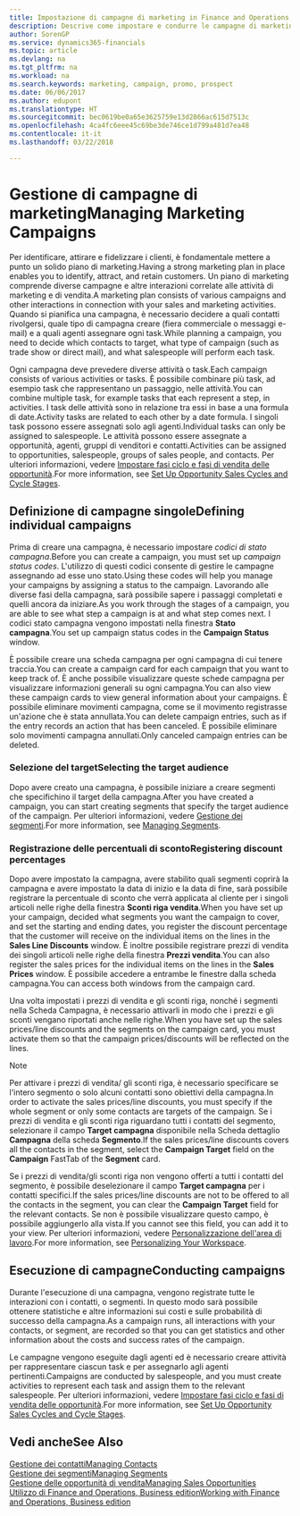```yaml
---
title: Impostazione di campagne di marketing in Finance and Operations, Business edition | Documenti Microsoft
description: Descrive come impostare e condurre le campagne di marketing in Finance and Operations, Business edition per identificare e coinvolgere prospect e fidelizzare i clienti.
author: SorenGP
ms.service: dynamics365-financials
ms.topic: article
ms.devlang: na
ms.tgt_pltfrm: na
ms.workload: na
ms.search.keywords: marketing, campaign, promo, prospect
ms.date: 06/06/2017
ms.author: edupont
ms.translationtype: HT
ms.sourcegitcommit: bec0619be0a65e3625759e13d2866ac615d7513c
ms.openlocfilehash: 4ca4fc6eee45c69be3de746ce1d799a481d7ea48
ms.contentlocale: it-it
ms.lasthandoff: 03/22/2018

---
```

# <a name="managing-marketing-campaigns"></a><span data-ttu-id="61b50-103">Gestione di campagne di marketing</span><span class="sxs-lookup"><span data-stu-id="61b50-103">Managing Marketing Campaigns</span></span>
<span data-ttu-id="61b50-104">Per identificare, attirare e fidelizzare i clienti, è fondamentale mettere a punto un solido piano di marketing.</span><span class="sxs-lookup"><span data-stu-id="61b50-104">Having a strong marketing plan in place enables you to identify, attract, and retain customers.</span></span> <span data-ttu-id="61b50-105">Un piano di marketing comprende diverse campagne e altre interazioni correlate alle attività di marketing e di vendita.</span><span class="sxs-lookup"><span data-stu-id="61b50-105">A marketing plan consists of various campaigns and other interactions in connection with your sales and marketing activities.</span></span> <span data-ttu-id="61b50-106">Quando si pianifica una campagna, è necessario decidere a quali contatti rivolgersi, quale tipo di campagna creare (fiera commerciale o messaggi e-mail) e a quali agenti assegnare ogni task.</span><span class="sxs-lookup"><span data-stu-id="61b50-106">While planning a campaign, you need to decide which contacts to target, what type of campaign (such as trade show or direct mail), and what salespeople will perform each task.</span></span>

<span data-ttu-id="61b50-107">Ogni campagna deve prevedere diverse attività o task.</span><span class="sxs-lookup"><span data-stu-id="61b50-107">Each campaign consists of various activities or tasks.</span></span> <span data-ttu-id="61b50-108">È possibile combinare più task, ad esempio task che rappresentano un passaggio, nelle attività.</span><span class="sxs-lookup"><span data-stu-id="61b50-108">You can combine multiple task, for example tasks that each represent a step, in activities.</span></span> <span data-ttu-id="61b50-109">I task delle attività sono in relazione tra essi in base a una formula di date.</span><span class="sxs-lookup"><span data-stu-id="61b50-109">Activity tasks are related to each other by a date formula.</span></span> <span data-ttu-id="61b50-110">I singoli task possono essere assegnati solo agli agenti.</span><span class="sxs-lookup"><span data-stu-id="61b50-110">Individual tasks can only be assigned to salespeople.</span></span> <span data-ttu-id="61b50-111">Le attività possono essere assegnate a opportunità, agenti, gruppi di venditori e contatti.</span><span class="sxs-lookup"><span data-stu-id="61b50-111">Activities can be assigned to opportunities, salespeople, groups of sales people, and contacts.</span></span> <span data-ttu-id="61b50-112">Per ulteriori informazioni, vedere [Impostare fasi ciclo e fasi di vendita delle opportunità](marketing-how-setup-opportunity-sales-cycles-stages.md).</span><span class="sxs-lookup"><span data-stu-id="61b50-112">For more information, see [Set Up Opportunity Sales Cycles and Cycle Stages](marketing-how-setup-opportunity-sales-cycles-stages.md).</span></span>

## <a name="defining-individual-campaigns"></a><span data-ttu-id="61b50-113">Definizione di campagne singole</span><span class="sxs-lookup"><span data-stu-id="61b50-113">Defining individual campaigns</span></span>
<span data-ttu-id="61b50-114">Prima di creare una campagna, è necessario impostare *codici di stato campagna*.</span><span class="sxs-lookup"><span data-stu-id="61b50-114">Before you can create a campaign, you must set up *campaign status codes*.</span></span> <span data-ttu-id="61b50-115">L'utilizzo di questi codici consente di gestire le campagne assegnando ad esse uno stato.</span><span class="sxs-lookup"><span data-stu-id="61b50-115">Using these codes will help you manage your campaigns by assigning a status to the campaign.</span></span> <span data-ttu-id="61b50-116">Lavorando alle diverse fasi della campagna, sarà possibile sapere i passaggi completati e quelli ancora da iniziare.</span><span class="sxs-lookup"><span data-stu-id="61b50-116">As you work through the stages of a campaign, you are able to see what step a campaign is at and what step comes next.</span></span> <span data-ttu-id="61b50-117">I codici stato campagna vengono impostati nella finestra **Stato campagna**.</span><span class="sxs-lookup"><span data-stu-id="61b50-117">You set up campaign status codes in the **Campaign Status** window.</span></span>

<span data-ttu-id="61b50-118">È possibile creare una scheda campagna per ogni campagna di cui tenere traccia.</span><span class="sxs-lookup"><span data-stu-id="61b50-118">You can create a campaign card for each campaign that you want to keep track of.</span></span> <span data-ttu-id="61b50-119">È anche possibile visualizzare queste schede campagna per visualizzare informazioni generali su ogni campagna.</span><span class="sxs-lookup"><span data-stu-id="61b50-119">You can also view these campaign cards to view general information about your campaigns.</span></span>
<span data-ttu-id="61b50-120">È possibile eliminare movimenti campagna, come se il movimento registrasse un'azione che è stata annullata.</span><span class="sxs-lookup"><span data-stu-id="61b50-120">You can delete campaign entries, such as if the entry records an action that has been canceled.</span></span> <span data-ttu-id="61b50-121">È possibile eliminare solo movimenti campagna annullati.</span><span class="sxs-lookup"><span data-stu-id="61b50-121">Only canceled campaign entries can be deleted.</span></span>

### <a name="selecting-the-target-audience"></a><span data-ttu-id="61b50-122">Selezione del target</span><span class="sxs-lookup"><span data-stu-id="61b50-122">Selecting the target audience</span></span>
<span data-ttu-id="61b50-123">Dopo avere creato una campagna, è possibile iniziare a creare segmenti che specifichino il target della campagna.</span><span class="sxs-lookup"><span data-stu-id="61b50-123">After you have created a campaign, you can start creating segments that specify the target audience of the campaign.</span></span> <span data-ttu-id="61b50-124">Per ulteriori informazioni, vedere [Gestione dei segmenti](marketing-segments.md).</span><span class="sxs-lookup"><span data-stu-id="61b50-124">For more information, see [Managing Segments](marketing-segments.md).</span></span>

### <a name="registering-discount-percentages"></a><span data-ttu-id="61b50-125">Registrazione delle percentuali di sconto</span><span class="sxs-lookup"><span data-stu-id="61b50-125">Registering discount percentages</span></span>
<span data-ttu-id="61b50-126">Dopo avere impostato la campagna, avere stabilito quali segmenti coprirà la campagna e avere impostato la data di inizio e la data di fine, sarà possibile registrare la percentuale di sconto che verrà applicata al cliente per i singoli articoli nelle righe della finestra **Sconti riga vendita**.</span><span class="sxs-lookup"><span data-stu-id="61b50-126">When you have set up your campaign, decided what segments you want the campaign to cover, and set the starting and ending dates, you register the discount percentage that the customer will receive on the individual items on the lines in the **Sales Line Discounts** window.</span></span> <span data-ttu-id="61b50-127">È inoltre possibile registrare prezzi di vendita dei singoli articoli nelle righe della finestra **Prezzi vendita**.</span><span class="sxs-lookup"><span data-stu-id="61b50-127">You can also register the sales prices for the individual items on the lines in the **Sales Prices** window.</span></span> <span data-ttu-id="61b50-128">È possibile accedere a entrambe le finestre dalla scheda campagna.</span><span class="sxs-lookup"><span data-stu-id="61b50-128">You can access both windows from the campaign card.</span></span>

 <span data-ttu-id="61b50-129">Una volta impostati i prezzi di vendita e gli sconti riga, nonché i segmenti nella Scheda Campagna, è necessario attivarli in modo che i prezzi e gli sconti vengano riportati anche nelle righe.</span><span class="sxs-lookup"><span data-stu-id="61b50-129">When you have set up the sales prices/line discounts and the segments on the campaign card, you must activate them so that the campaign prices/discounts will be reflected on the lines.</span></span>

> [!NOTE]  
>   <span data-ttu-id="61b50-130">Per attivare i prezzi di vendita/ gli sconti riga, è necessario specificare se l'intero segmento o solo alcuni contatti sono obiettivi della campagna.</span><span class="sxs-lookup"><span data-stu-id="61b50-130">In order to activate the sales prices/line discounts, you must specify if the whole segment or only some contacts are targets of the campaign.</span></span> <span data-ttu-id="61b50-131">Se i prezzi di vendita e gli sconti riga riguardano tutti i contatti del segmento, selezionare il campo **Target campagna** disponibile nella Scheda dettaglio **Campagna** della scheda **Segmento**.</span><span class="sxs-lookup"><span data-stu-id="61b50-131">If the sales prices/line discounts covers all the contacts in the segment, select the **Campaign Target** field on the **Campaign** FastTab of the **Segment** card.</span></span>

<span data-ttu-id="61b50-132">Se i prezzi di vendita/gli sconti riga non vengono offerti a tutti i contatti del segmento, è possibile deselezionare il campo **Target campagna** per i contatti specifici.</span><span class="sxs-lookup"><span data-stu-id="61b50-132">If the sales prices/line discounts are not to be offered to all the contacts in the segment, you can clear the **Campaign Target** field for the relevant contacts.</span></span> <span data-ttu-id="61b50-133">Se non è possibile visualizzare questo campo, è possibile aggiungerlo alla vista.</span><span class="sxs-lookup"><span data-stu-id="61b50-133">If you cannot see this field, you can add it to your view.</span></span> <span data-ttu-id="61b50-134">Per ulteriori informazioni, vedere [Personalizzazione dell'area di lavoro](ui-personalization-user.md).</span><span class="sxs-lookup"><span data-stu-id="61b50-134">For more information, see [Personalizing Your Workspace](ui-personalization-user.md).</span></span>

## <a name="conducting-campaigns"></a><span data-ttu-id="61b50-135">Esecuzione di campagne</span><span class="sxs-lookup"><span data-stu-id="61b50-135">Conducting campaigns</span></span>
<span data-ttu-id="61b50-136">Durante l'esecuzione di una campagna, vengono registrate tutte le interazioni con i contatti, o segmenti. In questo modo sarà possibile ottenere statistiche e altre informazioni sui costi e sulle probabilità di successo della campagna.</span><span class="sxs-lookup"><span data-stu-id="61b50-136">As a campaign runs, all interactions with your contacts, or segment, are recorded so that you can get statistics and other information about the costs and success rates of the campaign.</span></span>

<span data-ttu-id="61b50-137">Le campagne vengono eseguite dagli agenti ed è necessario creare attività per rappresentare ciascun task e per assegnarlo agli agenti pertinenti.</span><span class="sxs-lookup"><span data-stu-id="61b50-137">Campaigns are conducted by salespeople, and you must create activities to represent each task and assign them to the relevant salespeople.</span></span> <span data-ttu-id="61b50-138">Per ulteriori informazioni, vedere [Impostare fasi ciclo e fasi di vendita delle opportunità](marketing-how-setup-opportunity-sales-cycles-stages.md).</span><span class="sxs-lookup"><span data-stu-id="61b50-138">For more information, see [Set Up Opportunity Sales Cycles and Cycle Stages](marketing-how-setup-opportunity-sales-cycles-stages.md).</span></span>

## <a name="see-also"></a><span data-ttu-id="61b50-139">Vedi anche</span><span class="sxs-lookup"><span data-stu-id="61b50-139">See Also</span></span>
[<span data-ttu-id="61b50-140">Gestione dei contatti</span><span class="sxs-lookup"><span data-stu-id="61b50-140">Managing Contacts</span></span>](marketing-contacts.md)  
[<span data-ttu-id="61b50-141">Gestione dei segmenti</span><span class="sxs-lookup"><span data-stu-id="61b50-141">Managing Segments</span></span>](marketing-segments.md)  
[<span data-ttu-id="61b50-142">Gestione delle opportunità di vendita</span><span class="sxs-lookup"><span data-stu-id="61b50-142">Managing Sales Opportunities</span></span>](marketing-manage-sales-opportunities.md)  
[<span data-ttu-id="61b50-143">Utilizzo di Finance and Operations, Business edition</span><span class="sxs-lookup"><span data-stu-id="61b50-143">Working with Finance and Operations, Business edition</span></span>](ui-work-product.md)  

